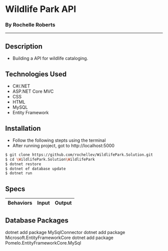 # Wildlife Park API
### By Rochelle Roberts
-----

## Description
* Building a API for wildlife cataloging.

## Technologies Used
* C#/.NET
* ASP.NET Core MVC
* CSS
* HTML
* MySQL
* Entity Framework

## Installation
* Follow the following stepts using the terminal
* After running project, got to http://localhost:5000

```sh
$ git clone https://github.com/rochellev/WildlifePark.Solution.git
$ cd \WildlifePark.Solution\WildlifePark
$ dotnet restore
$ dotnet ef database update
$ dotnet run
```

## Specs

| Behaviors       | Input          | Output      |
| ---------------- |:------------:| :--------------:|


## Database Packages
dotnet add package MySqlConnector
dotnet add package Microsoft.EntityFrameworkCore
dotnet add package Pomelo.EntityFrameworkCore.MySql
